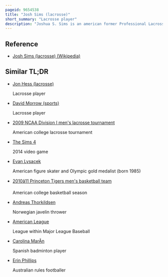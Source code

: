 ```yaml
---
pageid: 9654538
title: "Josh Sims (lacrosse)"
short_summary: "Lacrosse player"
description: "Joshua S. Sims is an american former Professional Lacrosse Player. He played in Major League Lacrosse through 2013 and last played Box Lacrosse in the National Lacrosse League with the Philadelphia Wings in 2010. From 1997 to 2000 he played as a Member of the Princeton tigers Men's Lacrosse Team. He is a two-time Ncaa Champion, three-time Mll Champion, and one-time Nll Champion."
---
```


## Reference

- [Josh Sims (lacrosse) (Wikipedia)](https://en.wikipedia.org/?curid=9654538)

## Similar TL;DR

- [Jon Hess (lacrosse)](/tldr/en/jon-hess-lacrosse)

  Lacrosse player

- [David Morrow (sports)](/tldr/en/david-morrow-sports)

  Lacrosse player

- [2009 NCAA Division I men's lacrosse tournament](/tldr/en/2009-ncaa-division-i-mens-lacrosse-tournament)

  American college lacrosse tournament

- [The Sims 4](/tldr/en/the-sims-4)

  2014 video game

- [Evan Lysacek](/tldr/en/evan-lysacek)

  American figure skater and Olympic gold medalist (born 1985)

- [2010â11 Princeton Tigers men's basketball team](/tldr/en/201011-princeton-tigers-mens-basketball-team)

  American college basketball season

- [Andreas Thorkildsen](/tldr/en/andreas-thorkildsen)

  Norwegian javelin thrower

- [American League](/tldr/en/american-league)

  League within Major League Baseball

- [Carolina MarÃ­n](/tldr/en/carolina-marin)

  Spanish badminton player

- [Erin Phillips](/tldr/en/erin-phillips)

  Australian rules footballer
